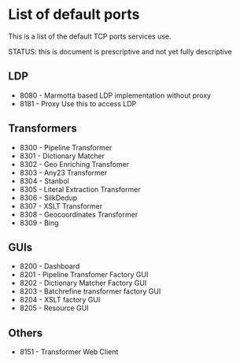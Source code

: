 # List of default ports

This is a list of the default TCP ports services use.

STATUS: this is document is prescriptive and not yet fully descriptive

## LDP

 * 8080 - Marmotta based LDP implementation without proxy
 * 8181 - Proxy Use this to access LDP

## Transformers

 * 8300 - Pipeline Transformer
 * 8301 - Dictionary Matcher
 * 8302 - Geo Enriching Transfomer
 * 8303 - Any23 Transformer
 * 8304 - Stanbol
 * 8305 - Literal Extraction Transformer
 * 8306 - SilkDedup
 * 8307 - XSLT Transformer
 * 8308 - Geocoordinates Transformer
 * 8309 - Bing
 
## GUIs

 * 8200 - Dashboard
 * 8201 - Pipeline Transfomer Factory GUI
 * 8202 - Dictionary Matcher Factory GUI
 * 8203 - Batchrefine transformer factory GUI
 * 8204 - XSLT factory GUI
 * 8205 - Resource GUI
 
## Others

 * 8151 - Transformer Web Client

